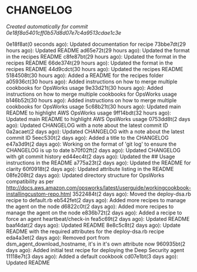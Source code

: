 # CHANGELOG
*Created automatically for commit 0e18f8a5401cff0b57d8d07e7c4a9513cdae1c3e*

0e18f8at(0 seconds ago): Updated documentation for recipe
73bbe7dt(29 hours ago): Updated README
ad65e72t(29 hours ago): Updated the format in the recipes README
c8fe87bt(29 hours ago): Updated the format in the recipes README
66de374t(29 hours ago): Updated the format in the recipes README
44d9cdct(30 hours ago): Updated the recipes README
5184508t(30 hours ago): Added a README for the recipes folder
a05936ct(30 hours ago): Added instructions on how to merge multiple cookbooks for OpsWorks usage
9e33d21t(30 hours ago): Added instructions on how to merge multiple cookbooks for OpsWorks usage
b146b52t(30 hours ago): Added instructions on how to merge multiple cookbooks for OpsWorks usage
5c68b21t(30 hours ago): Updated main README to highlight AWS OpsWorks usage
9ff14bdt(32 hours ago): Updated main README to highlight AWS OpsWorks usage
0753dd8t(2 days ago): Updated CHANGELOG with a note about the latest commit ID
0a2acaet(2 days ago): Updated CHANGELOG with a note about the latest commit ID
5eec530t(2 days ago): Added a title to the CHANGELOG
e47a3d9t(2 days ago): Working on the format of 'git log' to ensure the CHANGELOG is up to date
b70f02ft(2 days ago): Updated CHANGELOG with git commit history
ed44ec4t(2 days ago): Updated the ## Usage instructions in the README
a775a23t(2 days ago): Updated the README for clarity
60f0918t(2 days ago): Updated attribute listing in the README
08fe208t(2 days ago): Updated directory structure for OpsWorks compatibility as per http://docs.aws.amazon.com/opsworks/latest/userguide/workingcookbook-installingcustom-repo.html
3522484t(2 days ago): Moved the deploy-dsa.rb recipe to default.rb
eb542fet(2 days ago): Added more recipes to manage the agent on the node
d6822c0t(2 days ago): Added more recipes to manage the agent on the node
e836b72t(2 days ago): Added a recipe to force an agent heartbeat/check-in
fea5c69t(2 days ago): Updated README
baaf4dat(2 days ago): Updated README
8e8c5c8t(2 days ago): Update README with the required attributes for the deploy-dsa.rb recipe
eda4a3et(2 days ago): Removed port from dsm_agent_download_hostname, it's in it's own attribute now
960935bt(2 days ago): Added initial test recipe for deploying the Deep Security agent
11118e7t(3 days ago): Added a default cookbook
cd07e1bt(3 days ago): Updated README
